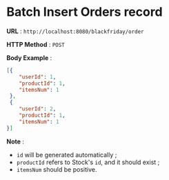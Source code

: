 # Batch Insert Orders record

**URL** : `http://localhost:8080/blackfriday/order`

**HTTP Method** : `POST`

**Body Example** :
```json
[{
	"userId": 1,
	"productId": 1,
	"itemsNum": 1
 },
 {
	"userId": 2,
	"productId": 1,
	"itemsNum": 1
}]
```

**Note** : 
* `id` will be generated automatically ;
* `productId` refers to Stock's `id`, and it should exist ;
* `itemsNum` should be positive.
